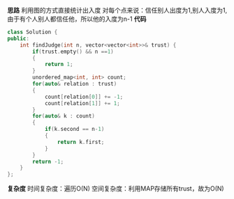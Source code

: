 **思路**
利用图的方式直接统计出入度
对每个点来说：信任别人出度为1,别人入度为1,由于有个人别人都信任他，所以他的入度为n-1
**代码**
```C++
class Solution {
public:
    int findJudge(int n, vector<vector<int>>& trust) {
        if(trust.empty() && n ==1)
        {
            return 1;
        }
        unordered_map<int, int> count;
        for(auto& relation : trust)
        {
            count[relation[0]] += -1;
            count[relation[1]] += 1;
        }
        for(auto& k : count)
        {
            if(k.second == n-1)
            {
                return k.first;
            }
        }
        return -1;
    }
};
```
**复杂度**
时间复杂度：遍历O(N)
空间复杂度：利用MAP存储所有trust，故为O(N)